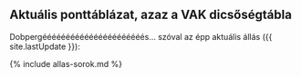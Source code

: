 ## Aktuális ponttáblázat, azaz a VAK dicsőségtábla

Dobpergéééééééééééééééééééééés... szóval az épp aktuális állás ({{ site.lastUpdate }}):

{% include allas-sorok.md %}
